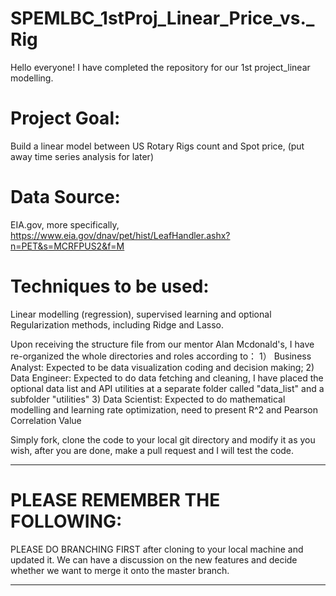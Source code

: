 # SPEMLBC_1stProj_Linear_Price_vs._Rig

Hello everyone!
I have completed the repository for our 1st project_linear modelling.

# Project Goal:
Build a linear model between US Rotary Rigs count and Spot price, (put away time series analysis for later)

# Data Source:
EIA.gov, more specifically, https://www.eia.gov/dnav/pet/hist/LeafHandler.ashx?n=PET&s=MCRFPUS2&f=M

# Techniques to be used:
Linear modelling (regression), supervised learning and optional Regularization methods, including Ridge and Lasso.


Upon receiving the structure file from our mentor Alan Mcdonald's, I have re-organized the whole directories and roles according to：
1） Business Analyst:
  Expected to be data visualization coding and decision making;
2) Data Engineer:
  Expected to do data fetching and cleaning, I have placed the optional data list and API utilities at a separate folder called "data_list" and a subfolder "utilities"
3) Data Scientist:
  Expected to do mathematical modelling and learning rate optimization, need to present R^2 and Pearson Correlation Value
  

Simply fork, clone the code to your local git directory and modify it as you wish, after you are done, make a pull request and I will test the code.

**********************************************************************************************************************************************
# PLEASE REMEMBER THE FOLLOWING:
PLEASE DO BRANCHING FIRST after cloning to your local machine and updated it.
We can have a discussion on the new features and decide whether we want to merge it onto the master branch.
**********************************************************************************************************************************************
